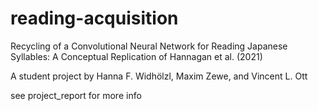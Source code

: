# reading-acquisition
Recycling of a Convolutional Neural Network for Reading Japanese Syllables: A Conceptual Replication of Hannagan et al. (2021)
  
A student project by Hanna F. Widhölzl, Maxim Zewe, and Vincent L. Ott

see project_report for more info
